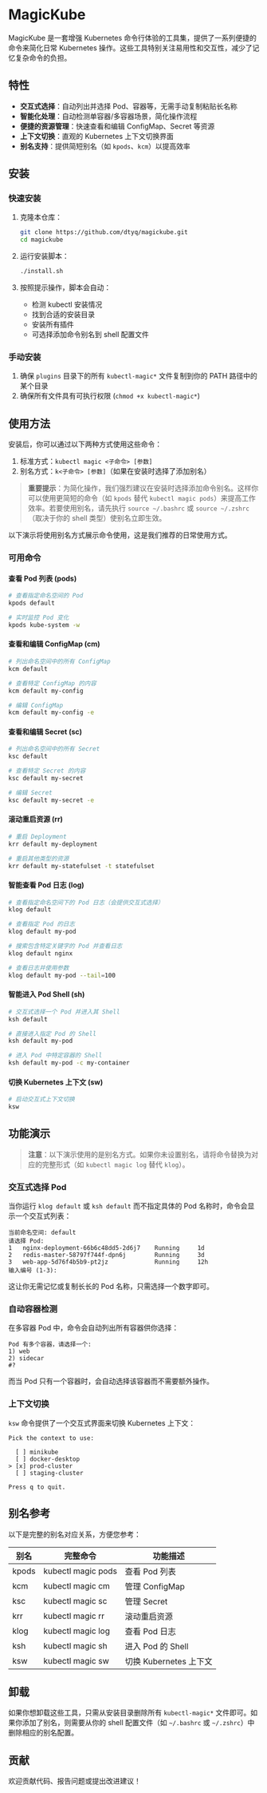 # MagicKube

MagicKube 是一套增强 Kubernetes 命令行体验的工具集，提供了一系列便捷的命令来简化日常 Kubernetes 操作。这些工具特别关注易用性和交互性，减少了记忆复杂命令的负担。

## 特性

- **交互式选择**：自动列出并选择 Pod、容器等，无需手动复制粘贴长名称
- **智能化处理**：自动检测单容器/多容器场景，简化操作流程
- **便捷的资源管理**：快速查看和编辑 ConfigMap、Secret 等资源
- **上下文切换**：直观的 Kubernetes 上下文切换界面
- **别名支持**：提供简短别名（如 `kpods`、`kcm`）以提高效率

## 安装

### 快速安装

1. 克隆本仓库：
   ```bash
   git clone https://github.com/dtyq/magickube.git
   cd magickube
   ```

2. 运行安装脚本：
   ```bash
   ./install.sh
   ```

3. 按照提示操作，脚本会自动：
   - 检测 kubectl 安装情况
   - 找到合适的安装目录
   - 安装所有插件
   - 可选择添加命令别名到 shell 配置文件

### 手动安装

1. 确保 `plugins` 目录下的所有 `kubectl-magic*` 文件复制到你的 PATH 路径中的某个目录
2. 确保所有文件具有可执行权限 (`chmod +x kubectl-magic*`)

## 使用方法

安装后，你可以通过以下两种方式使用这些命令：

1. 标准方式：`kubectl magic <子命令> [参数]`
2. 别名方式：`k<子命令> [参数]`（如果在安装时选择了添加别名）

> **重要提示**：为简化操作，我们强烈建议在安装时选择添加命令别名。这样你可以使用更简短的命令（如 `kpods` 替代 `kubectl magic pods`）来提高工作效率。若要使用别名，请先执行 `source ~/.bashrc` 或 `source ~/.zshrc`（取决于你的 shell 类型）使别名立即生效。

以下演示将使用别名方式展示命令使用，这是我们推荐的日常使用方式。

### 可用命令

#### 查看 Pod 列表 (pods)

```bash
# 查看指定命名空间的 Pod
kpods default

# 实时监控 Pod 变化
kpods kube-system -w
```

#### 查看和编辑 ConfigMap (cm)

```bash
# 列出命名空间中的所有 ConfigMap
kcm default

# 查看特定 ConfigMap 的内容
kcm default my-config

# 编辑 ConfigMap
kcm default my-config -e
```

#### 查看和编辑 Secret (sc)

```bash
# 列出命名空间中的所有 Secret
ksc default

# 查看特定 Secret 的内容
ksc default my-secret

# 编辑 Secret
ksc default my-secret -e
```

#### 滚动重启资源 (rr)

```bash
# 重启 Deployment
krr default my-deployment

# 重启其他类型的资源
krr default my-statefulset -t statefulset
```

#### 智能查看 Pod 日志 (log)

```bash
# 查看指定命名空间下的 Pod 日志（会提供交互式选择）
klog default

# 查看指定 Pod 的日志
klog default my-pod

# 搜索包含特定关键字的 Pod 并查看日志
klog default nginx

# 查看日志并使用参数
klog default my-pod --tail=100
```

#### 智能进入 Pod Shell (sh)

```bash
# 交互式选择一个 Pod 并进入其 Shell
ksh default

# 直接进入指定 Pod 的 Shell
ksh default my-pod

# 进入 Pod 中特定容器的 Shell
ksh default my-pod -c my-container
```

#### 切换 Kubernetes 上下文 (sw)

```bash
# 启动交互式上下文切换
ksw
```

## 功能演示

> **注意**：以下演示使用的是别名方式。如果你未设置别名，请将命令替换为对应的完整形式（如 `kubectl magic log` 替代 `klog`）。

### 交互式选择 Pod

当你运行 `klog default` 或 `ksh default` 而不指定具体的 Pod 名称时，命令会显示一个交互式列表：

```
当前命名空间: default
请选择 Pod:
1   nginx-deployment-66b6c48dd5-2d6j7    Running     1d
2   redis-master-58797f744f-dpn6j        Running     3d
3   web-app-5d76f4b5b9-pt2jz             Running     12h
输入编号 (1-3): 
```

这让你无需记忆或复制长长的 Pod 名称，只需选择一个数字即可。

### 自动容器检测

在多容器 Pod 中，命令会自动列出所有容器供你选择：

```
Pod 有多个容器，请选择一个:
1) web
2) sidecar
#? 
```

而当 Pod 只有一个容器时，会自动选择该容器而不需要额外操作。

### 上下文切换

`ksw` 命令提供了一个交互式界面来切换 Kubernetes 上下文：

```
Pick the context to use:

  [ ] minikube
  [ ] docker-desktop
> [x] prod-cluster
  [ ] staging-cluster

Press q to quit.
```

## 别名参考

以下是完整的别名对应关系，方便您参考：

| 别名    | 完整命令                 | 功能描述                   |
|--------|-------------------------|---------------------------|
| kpods  | kubectl magic pods     | 查看 Pod 列表              |
| kcm    | kubectl magic cm       | 管理 ConfigMap            |
| ksc    | kubectl magic sc       | 管理 Secret               |
| krr    | kubectl magic rr       | 滚动重启资源               |
| klog   | kubectl magic log      | 查看 Pod 日志              |
| ksh    | kubectl magic sh       | 进入 Pod 的 Shell          |
| ksw    | kubectl magic sw       | 切换 Kubernetes 上下文     |

## 卸载

如果你想卸载这些工具，只需从安装目录删除所有 `kubectl-magic*` 文件即可。如果你添加了别名，则需要从你的 shell 配置文件（如 `~/.bashrc` 或 `~/.zshrc`）中删除相应的别名配置。

## 贡献

欢迎贡献代码、报告问题或提出改进建议！ 
